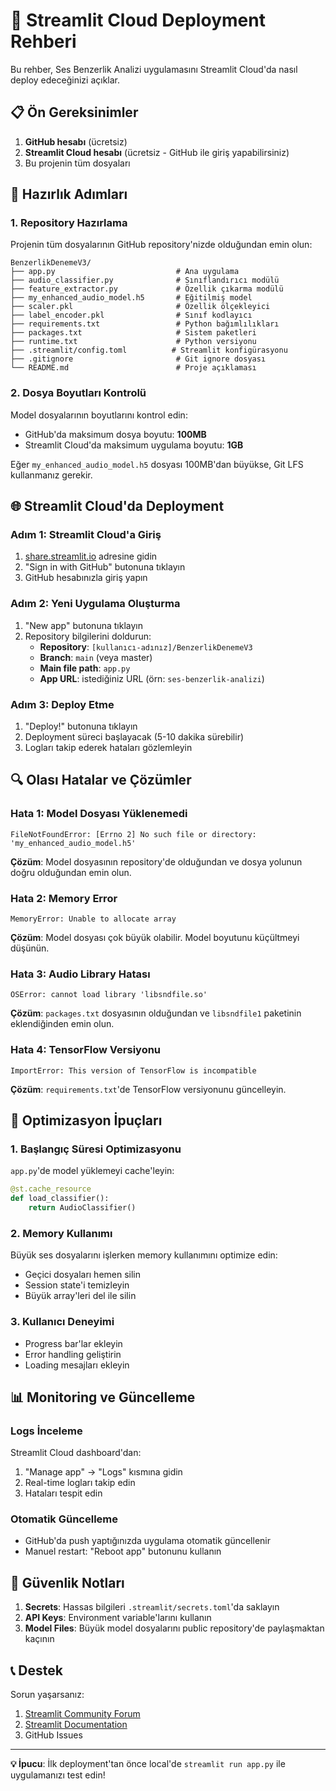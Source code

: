 # 🚀 Streamlit Cloud Deployment Rehberi

Bu rehber, Ses Benzerlik Analizi uygulamasını Streamlit Cloud'da nasıl deploy edeceğinizi açıklar.

## 📋 Ön Gereksinimler

1. **GitHub hesabı** (ücretsiz)
2. **Streamlit Cloud hesabı** (ücretsiz - GitHub ile giriş yapabilirsiniz)
3. Bu projenin tüm dosyaları

## 🔧 Hazırlık Adımları

### 1. Repository Hazırlama

Projenin tüm dosyalarının GitHub repository'nizde olduğundan emin olun:

```
BenzerlikDenemeV3/
├── app.py                           # Ana uygulama
├── audio_classifier.py              # Sınıflandırıcı modülü
├── feature_extractor.py             # Özellik çıkarma modülü
├── my_enhanced_audio_model.h5       # Eğitilmiş model
├── scaler.pkl                       # Özellik ölçekleyici
├── label_encoder.pkl                # Sınıf kodlayıcı
├── requirements.txt                 # Python bağımlılıkları
├── packages.txt                     # Sistem paketleri
├── runtime.txt                      # Python versiyonu
├── .streamlit/config.toml          # Streamlit konfigürasyonu
├── .gitignore                       # Git ignore dosyası
└── README.md                        # Proje açıklaması
```

### 2. Dosya Boyutları Kontrolü

Model dosyalarının boyutlarını kontrol edin:
- GitHub'da maksimum dosya boyutu: **100MB**
- Streamlit Cloud'da maksimum uygulama boyutu: **1GB**

Eğer `my_enhanced_audio_model.h5` dosyası 100MB'dan büyükse, Git LFS kullanmanız gerekir.

## 🌐 Streamlit Cloud'da Deployment

### Adım 1: Streamlit Cloud'a Giriş

1. [share.streamlit.io](https://share.streamlit.io) adresine gidin
2. "Sign in with GitHub" butonuna tıklayın
3. GitHub hesabınızla giriş yapın

### Adım 2: Yeni Uygulama Oluşturma

1. "New app" butonuna tıklayın
2. Repository bilgilerini doldurun:
   - **Repository**: `[kullanıcı-adınız]/BenzerlikDenemeV3`
   - **Branch**: `main` (veya master)
   - **Main file path**: `app.py`
   - **App URL**: istediğiniz URL (örn: `ses-benzerlik-analizi`)

### Adım 3: Deploy Etme

1. "Deploy!" butonuna tıklayın
2. Deployment süreci başlayacak (5-10 dakika sürebilir)
3. Logları takip ederek hataları gözlemleyin

## 🔍 Olası Hatalar ve Çözümler

### Hata 1: Model Dosyası Yüklenemedi
```
FileNotFoundError: [Errno 2] No such file or directory: 'my_enhanced_audio_model.h5'
```

**Çözüm**: Model dosyasının repository'de olduğundan ve dosya yolunun doğru olduğundan emin olun.

### Hata 2: Memory Error
```
MemoryError: Unable to allocate array
```

**Çözüm**: Model dosyası çok büyük olabilir. Model boyutunu küçültmeyi düşünün.

### Hata 3: Audio Library Hatası
```
OSError: cannot load library 'libsndfile.so'
```

**Çözüm**: `packages.txt` dosyasının olduğundan ve `libsndfile1` paketinin eklendiğinden emin olun.

### Hata 4: TensorFlow Versiyonu
```
ImportError: This version of TensorFlow is incompatible
```

**Çözüm**: `requirements.txt`'de TensorFlow versiyonunu güncelleyin.

## 🎯 Optimizasyon İpuçları

### 1. Başlangıç Süresi Optimizasyonu

`app.py`'de model yüklemeyi cache'leyin:
```python
@st.cache_resource
def load_classifier():
    return AudioClassifier()
```

### 2. Memory Kullanımı

Büyük ses dosyalarını işlerken memory kullanımını optimize edin:
- Geçici dosyaları hemen silin
- Session state'i temizleyin
- Büyük array'leri del ile silin

### 3. Kullanıcı Deneyimi

- Progress bar'lar ekleyin
- Error handling geliştirin
- Loading mesajları ekleyin

## 📊 Monitoring ve Güncelleme

### Logs İnceleme
Streamlit Cloud dashboard'dan:
1. "Manage app" → "Logs" kısmına gidin
2. Real-time logları takip edin
3. Hataları tespit edin

### Otomatik Güncelleme
- GitHub'da push yaptığınızda uygulama otomatik güncellenir
- Manuel restart: "Reboot app" butonunu kullanın

## 🔐 Güvenlik Notları

1. **Secrets**: Hassas bilgileri `.streamlit/secrets.toml`'da saklayın
2. **API Keys**: Environment variable'larını kullanın
3. **Model Files**: Büyük model dosyalarını public repository'de paylaşmaktan kaçının

## 📞 Destek

Sorun yaşarsanız:
1. [Streamlit Community Forum](https://discuss.streamlit.io/)
2. [Streamlit Documentation](https://docs.streamlit.io/)
3. GitHub Issues

---

**💡 İpucu**: İlk deployment'tan önce local'de `streamlit run app.py` ile uygulamanızı test edin! 